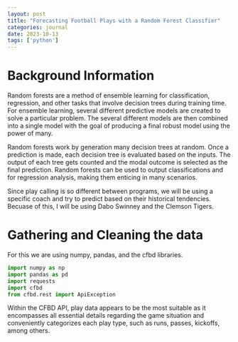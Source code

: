 ```yaml
---
layout: post
title: "Forecasting Football Plays with a Random Forest Classifier"
categories: journal
date: 2023-10-13
tags: ['python']
---
```


# Background Information

Random forests are a method of ensemble learning for classification, regression, and other tasks that involve decision trees during training time. For ensemble learning, several different predictive models are created to solve a particular problem. The several different models are then combined into a single model with the goal of producing a final robust model using the power of many.

Random forests work by generation many decision trees at random. Once a prediction is made, each decision tree is evaluated based on the inputs. The output of each tree gets counted and the modal outcome is selected as the final prediction. Random forests can be used to output classifications and for regression analysis, making them enticing in many scenarios.

Since play calling is so different between programs, we will be using a specific coach and try to predict based on their historical tendencies. Becuase of this, I will be using Dabo Swinney and the Clemson Tigers. 

# Gathering and Cleaning the data

For this we are using numpy, pandas, and the cfbd libraries.

```python
import numpy as np
import pandas as pd
import requests
import cfbd
from cfbd.rest import ApiException
```

Within the CFBD API, play data appears to be the most suitable as it encompasses all essential details regarding the game situation and conveniently categorizes each play type, such as runs, passes, kickoffs, among others. 
